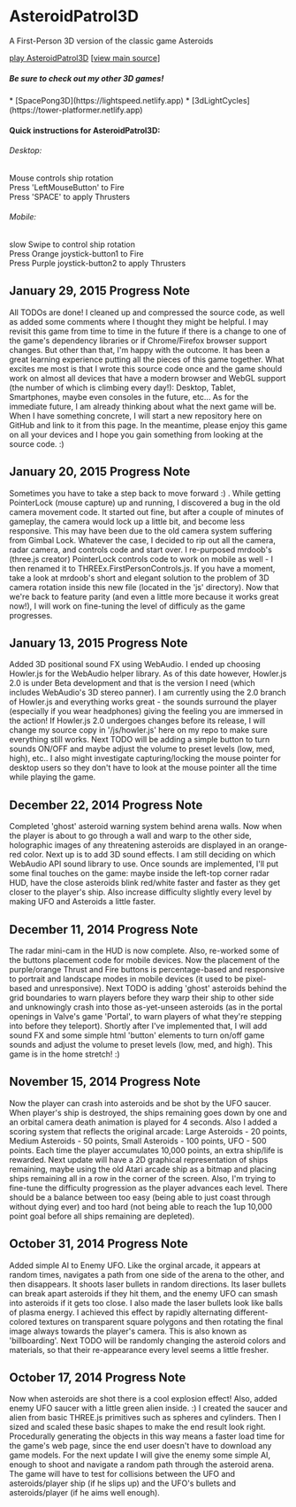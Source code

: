 AsteroidPatrol3D
================

A First-Person 3D version of the classic game Asteroids <br>

[play AsteroidPatrol3D](http://erichlof.github.io/AsteroidPatrol3D/AsteroidPatrol3D.html)
 [[view main source](https://github.com/TheCodingRocket/Asteroids3D)\]

<h5>Be sure to check out my other 3D games!</h5>
* [SpacePong3D](https://lightspeed.netlify.app)
* [3dLightCycles](https://tower-platformer.netlify.app)


<h4>Quick instructions for AsteroidPatrol3D:</h4>
<h6>Desktop:</h6> 
Mouse controls ship rotation <br>
Press 'LeftMouseButton' to Fire <br>
Press 'SPACE' to apply Thrusters <br>

<h6>Mobile:</h6> 
slow Swipe to control ship rotation <br>
Press Orange joystick-button1 to Fire <br>
Press Purple joystick-button2 to apply Thrusters <br>


January 29, 2015 Progress Note
--------------------------------

All TODOs are done!  I cleaned up and compressed the source code, as well as added some comments where I thought they might be helpful.  I may revisit this game from time to time in the future if there is a change to one of the game's dependency libraries or if Chrome/Firefox browser support changes.  But other than that, I'm happy with the outcome.  It has been a great learning experience putting all the pieces of this game together.  What excites me most is that I wrote this source code once and the game should work on almost all devices that have a modern browser and WebGL support (the number of which is climbing every day!): Desktop, Tablet, Smartphones, maybe even consoles in the future, etc...  As for the immediate future, I am already thinking about what the next game will be. When I have something concrete, I will start a new repository here on GitHub and link to it from this page.  In the meantime, please enjoy this game on all your devices and I hope you gain something from looking at the source code.  :)


January 20, 2015 Progress Note
--------------------------------

Sometimes you have to take a step back to move forward :) .  While getting PointerLock (mouse capture) up and running, I discovered a bug in the old camera movement code.  It started out fine, but after a couple of minutes of gameplay, the camera would lock up a little bit, and become less responsive.  This may have been due to the old camera system suffering from Gimbal Lock.  Whatever the case, I decided to rip out all the camera, radar camera, and controls code and start over.  I re-purposed mrdoob's (three.js creator) PointerLock controls code to work on mobile as well - I then renamed it to THREEx.FirstPersonControls.js.  If you have a moment, take a look at mrdoob's short and elegant solution to the problem of 3D camera rotation inside this new file (located in the 'js' directory).  Now that we're back to feature parity (and even a little more because it works great now!), I will work on fine-tuning the level of difficuly as the game progresses.


January 13, 2015 Progress Note
--------------------------------

Added 3D positional sound FX using WebAudio.  I ended up choosing Howler.js for the WebAudio helper library.  As of this date however, Howler.js 2.0 is under Beta development and that is the version I need (which includes WebAudio's 3D stereo panner).  I am currently using the 2.0 branch of Howler.js and everything works great - the sounds surround the player (especially if you wear headphones) giving the feeling you are immersed in the action!  If Howler.js 2.0 undergoes changes before its release, I will change my source copy in '/js/howler.js' here on my repo to make sure everything still works.  Next TODO will be adding a simple button to turn sounds ON/OFF and maybe adjust the volume to preset levels (low, med, high), etc..  I also might investigate capturing/locking the mouse pointer for desktop users so they don't have to look at the mouse pointer all the time while playing the game. 


December 22, 2014 Progress Note
--------------------------------

Completed 'ghost' asteroid warning system behind arena walls.  Now when the player is about to go through a wall and warp to the other side, holographic images of any threatening asteroids are displayed in an orange-red color.  Next up is to add 3D sound effects.  I am still deciding on which WebAudio API sound library to use.  Once sounds are implemented, I'll put some final touches on the game: maybe inside the left-top corner radar HUD, have the close asteroids blink red/white faster and faster as they get closer to the player's ship. Also increase difficulty slightly every level by making UFO and Asteroids a little faster.


December 11, 2014 Progress Note
--------------------------------

The radar mini-cam in the HUD is now complete.  Also, re-worked some of the buttons placement code for mobile devices.  Now the placement of the purple/orange Thrust and Fire buttons is percentage-based and responsive to portrait and landscape modes in mobile devices (it used to be pixel-based and unresponsive).  Next TODO is adding 'ghost' asteroids behind the grid boundaries to warn players before they warp their ship to other side and unknowingly crash into those as-yet-unseen asteroids (as in the portal openings in Valve's game 'Portal', to warn players of what they're stepping into before they teleport). Shortly after I've implemented that, I will add sound FX and some simple html 'button' elements to turn on/off game sounds and adjust the volume to preset levels (low, med, and high).  This game is in the home stretch! :)


November 15, 2014 Progress Note
--------------------------------

Now the player can crash into asteroids and be shot by the UFO saucer.  When player's ship is destroyed, the ships remaining goes down by one and an orbital camera death animation is played for 4 seconds.  Also I added a scoring system that reflects the original arcade: Large Asteroids - 20 points, Medium Asteroids - 50 points, Small Asteroids - 100 points, UFO - 500 points.  Each time the player accumulates 10,000 points, an extra ship/life is rewarded. Next update will have a 2D graphical representation of ships remaining, maybe using the old Atari arcade ship as a bitmap and placing ships remaining all in a row in the corner of the screen.  Also, I'm trying to fine-tune the difficulty progression as the player advances each level.  There should be a balance between too easy (being able to just coast through without dying ever) and too hard (not being able to reach the 1up 10,000 point goal before all ships remaining are depleted).   


October 31, 2014 Progress Note
--------------------------------

Added simple AI to Enemy UFO.  Like the orginal arcade, it appears at random times, navigates a path from one side of the arena to the other, and then disappears.  It shoots laser bullets in random directions.  Its laser bullets can break apart asteroids if they hit them, and the enemy UFO can smash into asteroids if it gets too close.  I also made the laser bullets look like balls of plasma energy.  I achieved this effect by rapidly alternating different-colored textures on transparent square polygons and then rotating the final image always towards the player's camera.  This is also known as 'billboarding'.  Next TODO will be randomly changing the asteroid colors and materials, so that their re-appearance every level seems a little fresher.


October 17, 2014 Progress Note
--------------------------------

Now when asteroids are shot there is a cool explosion effect!  Also, added enemy UFO saucer with a little green alien inside. :) I created the saucer and alien from basic THREE.js primitives such as spheres and cylinders.  Then I sized and scaled these basic shapes to make the end result look right.  Procedurally generating the objects in this way means a faster load time for the game's web page, since the end user doesn't have to download any game models.  For the next update I will give the enemy some simple AI, enough to shoot and navigate a random path through the asteroid arena.  The game will have to test for collisions between the UFO and asteroids/player ship (if he slips up) and the UFO's bullets and asteroids/player (if he aims well enough).
